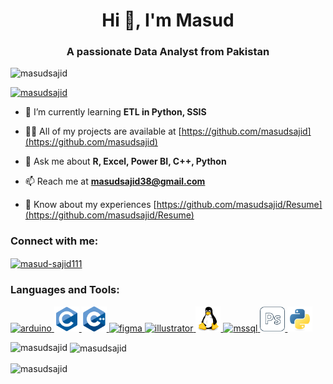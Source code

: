 <h1 align="center">Hi 👋, I'm Masud</h1>
<h3 align="center">A passionate Data Analyst from Pakistan</h3>

<p align="left"> <img src="https://komarev.com/ghpvc/?username=masudsajid&label=Profile%20views&color=0e75b6&style=flat" alt="masudsajid" /> </p>

<p align="left"> <a href="https://github.com/ryo-ma/github-profile-trophy"><img src="https://github-profile-trophy.vercel.app/?username=masudsajid" alt="masudsajid" /></a> </p>

- 🌱 I’m currently learning **ETL in Python, SSIS**

- 👨‍💻 All of my projects are available at [https://github.com/masudsajid](https://github.com/masudsajid)

- 💬 Ask me about **R, Excel, Power BI, C++, Python**

- 📫 Reach me at **masudsajid38@gmail.com**

- 📄 Know about my experiences [https://github.com/masudsajid/Resume](https://github.com/masudsajid/Resume)

<h3 align="left">Connect with me:</h3>
<p align="left">
<a href="https://linkedin.com/in/masud-sajid111" target="blank"><img align="center" src="https://raw.githubusercontent.com/rahuldkjain/github-profile-readme-generator/master/src/images/icons/Social/linked-in-alt.svg" alt="masud-sajid111" height="30" width="40" /></a>
</p>

<h3 align="left">Languages and Tools:</h3>
<p align="left"> <a href="https://www.arduino.cc/" target="_blank" rel="noreferrer"> <img src="https://cdn.worldvectorlogo.com/logos/arduino-1.svg" alt="arduino" width="40" height="40"/> </a> <a href="https://www.cprogramming.com/" target="_blank" rel="noreferrer"> <img src="https://raw.githubusercontent.com/devicons/devicon/master/icons/c/c-original.svg" alt="c" width="40" height="40"/> </a> <a href="https://www.w3schools.com/cpp/" target="_blank" rel="noreferrer"> <img src="https://raw.githubusercontent.com/devicons/devicon/master/icons/cplusplus/cplusplus-original.svg" alt="cplusplus" width="40" height="40"/> </a> <a href="https://www.figma.com/" target="_blank" rel="noreferrer"> <img src="https://www.vectorlogo.zone/logos/figma/figma-icon.svg" alt="figma" width="40" height="40"/> </a> <a href="https://www.adobe.com/in/products/illustrator.html" target="_blank" rel="noreferrer"> <img src="https://www.vectorlogo.zone/logos/adobe_illustrator/adobe_illustrator-icon.svg" alt="illustrator" width="40" height="40"/> </a> <a href="https://www.linux.org/" target="_blank" rel="noreferrer"> <img src="https://raw.githubusercontent.com/devicons/devicon/master/icons/linux/linux-original.svg" alt="linux" width="40" height="40"/> </a> <a href="https://www.microsoft.com/en-us/sql-server" target="_blank" rel="noreferrer"> <img src="https://www.svgrepo.com/show/303229/microsoft-sql-server-logo.svg" alt="mssql" width="40" height="40"/> </a> <a href="https://www.photoshop.com/en" target="_blank" rel="noreferrer"> <img src="https://raw.githubusercontent.com/devicons/devicon/master/icons/photoshop/photoshop-line.svg" alt="photoshop" width="40" height="40"/> </a> <a href="https://www.python.org" target="_blank" rel="noreferrer"> <img src="https://raw.githubusercontent.com/devicons/devicon/master/icons/python/python-original.svg" alt="python" width="40" height="40"/> </a> </p>

<p><img align="left" src="https://github-readme-stats.vercel.app/api/top-langs?username=masudsajid&show_icons=true&locale=en&layout=compact" alt="masudsajid" /></p>

<p>&nbsp;<img align="center" src="https://github-readme-stats.vercel.app/api?username=masudsajid&show_icons=true&locale=en" alt="masudsajid" /></p>

<p><img align="center" src="https://github-readme-streak-stats.herokuapp.com/?user=masudsajid&" alt="masudsajid" /></p>
